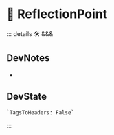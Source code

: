 
# 🔻 <via>ReflectionPoint</via>

::: details 🛠 <dev>&&&</dev>

## DevNotes

-

## DevState

```py
`TagsToHeaders: False`
```

:::
